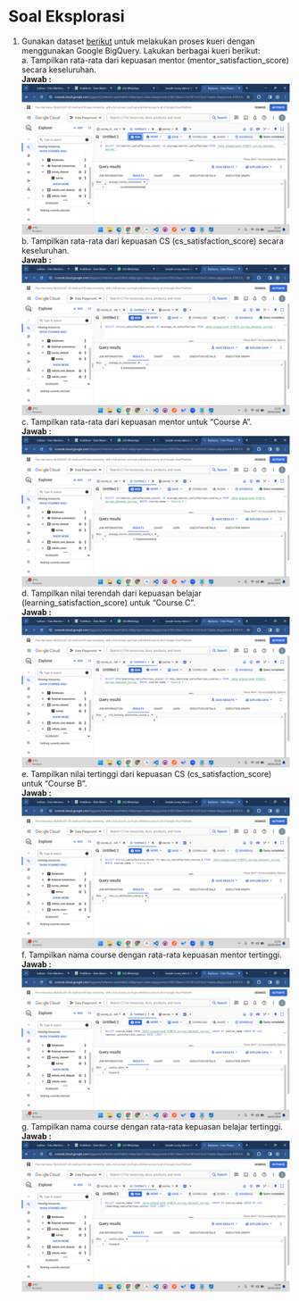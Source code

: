 # Soal Eksplorasi

1. Gunakan dataset [berikut](https://gist.github.com/nadirbslmh/926a493b5fb12d423e64256bc1575172) untuk melakukan proses kueri dengan menggunakan Google BigQuery. Lakukan berbagai kueri berikut:  
    a. Tampilkan rata-rata dari kepuasan mentor (mentor_satisfaction_score) secara keseluruhan.  
       **Jawab :**  
       ![preview](https://github.com/Ikaap/data_ika-purwanti/blob/main/12_Data-Warehouse-and-Data-Lake-Part-1/screenshots/output_exploration_a.png)  
    b. Tampilkan rata-rata dari kepuasan CS (cs_satisfaction_score) secara keseluruhan.  
       **Jawab :**  
       ![preview](https://github.com/Ikaap/data_ika-purwanti/blob/main/12_Data-Warehouse-and-Data-Lake-Part-1/screenshots/output_exploration_b.png)  
    c. Tampilkan rata-rata dari kepuasan mentor untuk “Course A”.  
       **Jawab :**  
       ![preview](https://github.com/Ikaap/data_ika-purwanti/blob/main/12_Data-Warehouse-and-Data-Lake-Part-1/screenshots/output_exploration_c.png)  
    d. Tampilkan nilai terendah dari kepuasan belajar (learning_satisfaction_score) untuk “Course C”.  
       **Jawab :**  
       ![preview](https://github.com/Ikaap/data_ika-purwanti/blob/main/12_Data-Warehouse-and-Data-Lake-Part-1/screenshots/output_exploration_d.png)  
    e. Tampilkan nilai tertinggi dari kepuasan CS (cs_satisfaction_score) untuk “Course B”.  
       **Jawab :**  
       ![preview](https://github.com/Ikaap/data_ika-purwanti/blob/main/12_Data-Warehouse-and-Data-Lake-Part-1/screenshots/output_exploration_e.png)  
    f. Tampilkan nama course dengan rata-rata kepuasan mentor tertinggi.  
       **Jawab :**  
       ![preview](https://github.com/Ikaap/data_ika-purwanti/blob/main/12_Data-Warehouse-and-Data-Lake-Part-1/screenshots/output_exploration_f.png)  
    g. Tampilkan nama course dengan rata-rata kepuasan belajar tertinggi.  
       **Jawab :**  
       ![preview](https://github.com/Ikaap/data_ika-purwanti/blob/main/12_Data-Warehouse-and-Data-Lake-Part-1/screenshots/output_exploration_g.png)  